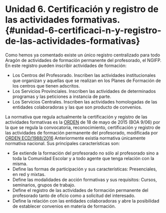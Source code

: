 # Unidad 6\. Certificación y registro de las actividades formativas. {#unidad-6-certificaci-n-y-registro-de-las-actividades-formativas}

Como hemos ya comentado  existe un único registro centralizado para todo Aragón de actividades de formación permanente del profesorado, el NGIFP. En este registro pueden inscribir actividades de formación:

*   Los Centros del Profesorado. Inscriben las actividades institucionales que organizan y aquellas que se realizan en los Planes de Formación de los centros que tienen adscritos.
*   Los Servicios Provinciales. Inscriben las actividades de determinados programas y las peticiones a instancia de parte.
*   Los Servicios Centrales. Inscriben las actividades homologadas de las entidades colaboradoras y las que son producto de convenios.

La normativa que regula actualmente la certificación y registro de las actividades formativas es la [ORDEN](https://www.google.com/url?q=http://www.boa.aragon.es/cgi-bin/EBOA/BRSCGI?CMD%3DVEROBJ%26MLKOB%3D859076685454&sa=D&ust=1511515248819000&usg=AFQjCNH7tUu582UtB6l7X0pAwyE_IQ3JRw) de 18 de mayo de 2015 (BOA 9/06) por la que se regula la convocatoria, reconocimiento, certificación y registro de las actividades de formación permanente del profesorado, modificada por [ORDEN ECD/1988/2016](https://www.google.com/url?q=http://www.boa.aragon.es/cgi-bin/EBOA/BRSCGI?CMD%3DVEROBJ%26MLKOB%3D943762422424&sa=D&ust=1511515248820000&usg=AFQjCNHVmblp64keDhxJCCf87F4e0tk3-g)  Anteriormente existía normativa únicamente normativa nacional. Sus principales características son:

*   Se extiende la formación del profesorado no sólo al profesorado sino a toda la Comunidad Escolar y a todo agente que tenga relación con la misma.
*   Define las formas de participación y sus características: Presenciales, en red y mixtas.
*   Define las modalidades de acción formativas y sus requisitos: Cursos, seminarios, grupos de trabajo.
*   Define el registro de las actividades de formación permanente del profesorado tanto de oficio como a solicitud del interesado.
*   Define la relación con las entidades colaboradoras y abre la posibilidad de establecer convenios en materia de formación.

